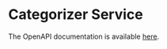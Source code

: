 # Categorizer Service

The OpenAPI documentation is available [here](http://localhost:8081/swagger-ui/index.html).
